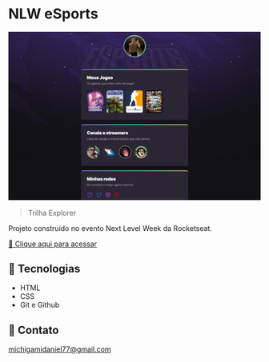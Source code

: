 # NLW eSports

![preview](./.github/preview.png)

> Trilha Explorer

Projeto construído no evento Next Level Week da Rocketseat.

[🔗 Clique aqui para acessar](https://kyochi7.github.io/nlw-explorer)

## 🧰 Tecnologias

- HTML
- CSS
- Git e Github

## 💖 Contato

michigamidaniel77@gmail.com
